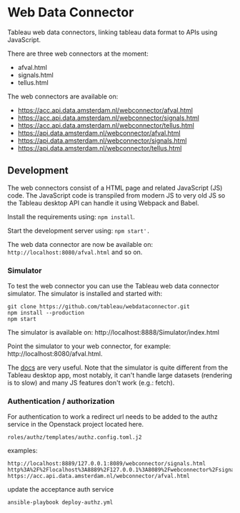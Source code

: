 # Web Data Connector

Tableau web data connectors, linking tableau data format to APIs using JavaScript.

There are three web connectors at the moment:
* afval.html
* signals.html
* tellus.html

The web connectors are available on:
* https://acc.api.data.amsterdam.nl/webconnector/afval.html
* https://acc.api.data.amsterdam.nl/webconnector/signals.html
* https://acc.api.data.amsterdam.nl/webconnector/tellus.html
* https://api.data.amsterdam.nl/webconnector/afval.html
* https://api.data.amsterdam.nl/webconnector/signals.html
* https://api.data.amsterdam.nl/webconnector/tellus.html


## Development 
The web connectors consist of a HTML page and related JavaScript (JS) code.
The JavaScript code is transpiled from modern JS to very old JS so the Tableau desktop API can handle it using Webpack and Babel.

Install the requirements using: `npm install`.

Start the development server using: `npm start'.`

The web data connector are now be available on: `http://localhost:8080/afval.html` and so on.

### Simulator
To test the web connector you can use the Tableau web data connector simulator.
The simulator is installed and started with:

```
git clone https://github.com/tableau/webdataconnector.git
npm install --production
npm start
```

The simulator is available on: http://localhost:8888/Simulator/index.html

Point the simulator to your web connector, for example: http://localhost:8080/afval.html. 

The [docs](http://tableau.github.io/webdataconnector/docs/) are very useful.
Note that the simulator is quite different from the Tableau desktop app, most notably,
it can't handle large datasets (rendering is to slow) and many JS features don't work (e.g.: fetch).  

### Authentication / authorization

For authentication to work a redirect url needs to be added to the authz service in
the Openstack project located here.

`roles/authz/templates/authz.config.toml.j2`

examples:

```
http://localhost:8889/127.0.0.1:8089/webconnector/signals.html
http%3A%2F%2Flocalhost%3A8889%2F127.0.0.1%3A8089%2Fwebconnector%2Fsignals.html
https://acc.api.data.amsterdam.nl/webconnector/afval.html
```

update the acceptance auth service

```ansible-playbook deploy-authz.yml```

